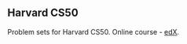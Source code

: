 ## Harvard CS50

Problem sets for Harvard CS50.
Online course - [edX](https://www.edx.org/course/cs50s-introduction-computer-science-harvardx-cs50x#!).
